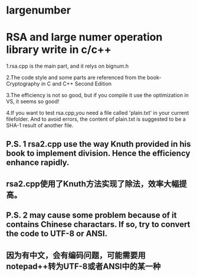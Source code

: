 # largenumber
RSA and large numer operation library write in c/c++
===

1.rsa.cpp is the main part, and it relys on bignum.h<br>

2.The code style and some parts are referenced from the book- Cryptography in C and C++ Second Edition<br>

3.The efficiency is not so good, but if you compile it use the optimization in VS, it seems so good!<br>

4.If you want to test rsa.cpp,you need a file called 'plain.txt' in your current filefolder. And to avoid errors, the content of plain.txt is suggested to be a SHA-1 result of another file.<br>

P.S. 1
rsa2.cpp use the way Knuth provided in his book to implement division. Hence the efficiency enhance rapidly.
-
rsa2.cpp使用了Knuth方法实现了除法，效率大幅提高。
-


P.S. 2
may cause some problem because of it contains Chinese charactars. If so, try to convert the code to UTF-8 or ANSI.
-
因为有中文，会有编码问题，可能需要用notepad++转为UTF-8或者ANSI中的某一种
-
